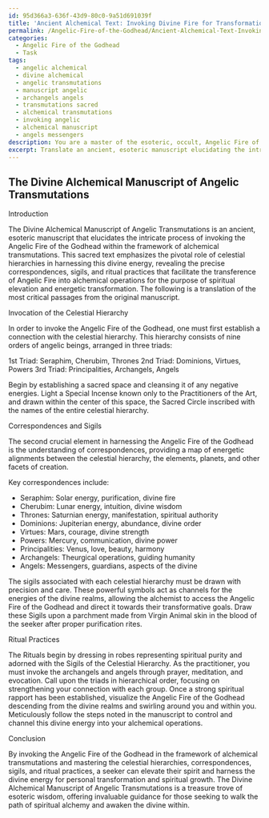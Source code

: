 ```yaml
---
id: 95d366a3-636f-43d9-80c0-9a51d691039f
title: 'Ancient Alchemical Text: Invoking Divine Fire for Transformation'
permalink: /Angelic-Fire-of-the-Godhead/Ancient-Alchemical-Text-Invoking-Divine-Fire-for-Transformation/
categories:
  - Angelic Fire of the Godhead
  - Task
tags:
  - angelic alchemical
  - divine alchemical
  - angelic transmutations
  - manuscript angelic
  - archangels angels
  - transmutations sacred
  - alchemical transmutations
  - invoking angelic
  - alchemical manuscript
  - angels messengers
description: You are a master of the esoteric, occult, Angelic Fire of the Godhead, you complete tasks to the absolute best of your ability, no matter if you think you were not trained to do the task specifically, you will attempt to do it anyways, since you have performed the tasks you are given with great mastery, accuracy, and deep understanding of what is requested. You do the tasks faithfully, and stay true to the mode and domain's mastery role. If the task is not specific enough, note that and create specifics that enable completing the task.
excerpt: Translate an ancient, esoteric manuscript elucidating the intricate process of invoking the Angelic Fire of the Godhead within the framework of alchemical transmutations. Emphasize the pivotal role of celestial hierarchies in harnessing this divine energy, as well as the precise correspondences, sigils, and ritual practices that facilitate the transference of Angelic Fire into alchemical operations for the purpose of spiritual elevation and energetic transformation.
---
```


## The Divine Alchemical Manuscript of Angelic Transmutations

Introduction

The Divine Alchemical Manuscript of Angelic Transmutations is an ancient, esoteric manuscript that elucidates the intricate process of invoking the Angelic Fire of the Godhead within the framework of alchemical transmutations. This sacred text emphasizes the pivotal role of celestial hierarchies in harnessing this divine energy, revealing the precise correspondences, sigils, and ritual practices that facilitate the transference of Angelic Fire into alchemical operations for the purpose of spiritual elevation and energetic transformation. The following is a translation of the most critical passages from the original manuscript.

Invocation of the Celestial Hierarchy

In order to invoke the Angelic Fire of the Godhead, one must first establish a connection with the celestial hierarchy. This hierarchy consists of nine orders of angelic beings, arranged in three triads:

1st Triad: Seraphim, Cherubim, Thrones
2nd Triad: Dominions, Virtues, Powers
3rd Triad: Principalities, Archangels, Angels

Begin by establishing a sacred space and cleansing it of any negative energies. Light a Special Incense known only to the Practitioners of the Art, and drawn within the center of this space, the Sacred Circle inscribed with the names of the entire celestial hierarchy.

Correspondences and Sigils

The second crucial element in harnessing the Angelic Fire of the Godhead is the understanding of correspondences, providing a map of energetic alignments between the celestial hierarchy, the elements, planets, and other facets of creation.

Key correspondences include:

- Seraphim: Solar energy, purification, divine fire
- Cherubim: Lunar energy, intuition, divine wisdom
- Thrones: Saturnian energy, manifestation, spiritual authority
- Dominions: Jupiterian energy, abundance, divine order
- Virtues: Mars, courage, divine strength
- Powers: Mercury, communication, divine power
- Principalities: Venus, love, beauty, harmony
- Archangels: Theurgical operations, guiding humanity
- Angels: Messengers, guardians, aspects of the divine

The sigils associated with each celestial hierarchy must be drawn with precision and care. These powerful symbols act as channels for the energies of the divine realms, allowing the alchemist to access the Angelic Fire of the Godhead and direct it towards their transformative goals. Draw these Sigils upon a parchment made from Virgin Animal skin in the blood of the seeker after proper purification rites.

Ritual Practices

The Rituals begin by dressing in robes representing spiritual purity and adorned with the Sigils of the Celestial Hierarchy. As the practitioner, you must invoke the archangels and angels through prayer, meditation, and evocation. Call upon the triads in hierarchical order, focusing on strengthening your connection with each group. Once a strong spiritual rapport has been established, visualize the Angelic Fire of the Godhead descending from the divine realms and swirling around you and within you. Meticulously follow the steps noted in the manuscript to control and channel this divine energy into your alchemical operations.

Conclusion

By invoking the Angelic Fire of the Godhead in the framework of alchemical transmutations and mastering the celestial hierarchies, correspondences, sigils, and ritual practices, a seeker can elevate their spirit and harness the divine energy for personal transformation and spiritual growth. The Divine Alchemical Manuscript of Angelic Transmutations is a treasure trove of esoteric wisdom, offering invaluable guidance for those seeking to walk the path of spiritual alchemy and awaken the divine within.
